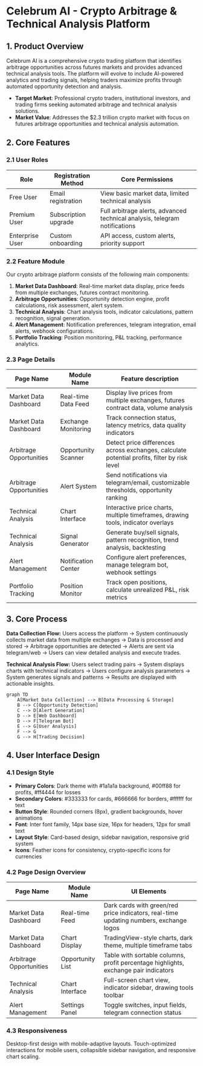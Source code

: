 # Celebrum AI - Crypto Arbitrage & Technical Analysis Platform

## 1. Product Overview

Celebrum AI is a comprehensive crypto trading platform that identifies arbitrage opportunities across futures markets and provides advanced technical analysis tools. The platform will evolve to include AI-powered analytics and trading signals, helping traders maximize profits through automated opportunity detection and analysis.

- **Target Market**: Professional crypto traders, institutional investors, and trading firms seeking automated arbitrage and technical analysis solutions.
- **Market Value**: Addresses the $2.3 trillion crypto market with focus on futures arbitrage opportunities and technical analysis automation.

## 2. Core Features

### 2.1 User Roles

| Role | Registration Method | Core Permissions |
|------|---------------------|------------------|
| Free User | Email registration | View basic market data, limited technical analysis |
| Premium User | Subscription upgrade | Full arbitrage alerts, advanced technical analysis, telegram notifications |
| Enterprise User | Custom onboarding | API access, custom alerts, priority support |

### 2.2 Feature Module

Our crypto arbitrage platform consists of the following main components:

1. **Market Data Dashboard**: Real-time market data display, price feeds from multiple exchanges, futures contract monitoring.
2. **Arbitrage Opportunities**: Opportunity detection engine, profit calculations, risk assessment, alert system.
3. **Technical Analysis**: Chart analysis tools, indicator calculations, pattern recognition, signal generation.
4. **Alert Management**: Notification preferences, telegram integration, email alerts, webhook configurations.
5. **Portfolio Tracking**: Position monitoring, P&L tracking, performance analytics.

### 2.3 Page Details

| Page Name | Module Name | Feature description |
|-----------|-------------|---------------------|
| Market Data Dashboard | Real-time Data Feed | Display live prices from multiple exchanges, futures contract data, volume analysis |
| Market Data Dashboard | Exchange Monitoring | Track connection status, latency metrics, data quality indicators |
| Arbitrage Opportunities | Opportunity Scanner | Detect price differences across exchanges, calculate potential profits, filter by risk level |
| Arbitrage Opportunities | Alert System | Send notifications via telegram/email, customizable thresholds, opportunity ranking |
| Technical Analysis | Chart Interface | Interactive price charts, multiple timeframes, drawing tools, indicator overlays |
| Technical Analysis | Signal Generator | Generate buy/sell signals, pattern recognition, trend analysis, backtesting |
| Alert Management | Notification Center | Configure alert preferences, manage telegram bot, webhook settings |
| Portfolio Tracking | Position Monitor | Track open positions, calculate unrealized P&L, risk metrics |

## 3. Core Process

**Data Collection Flow:**
Users access the platform → System continuously collects market data from multiple exchanges → Data is processed and stored → Arbitrage opportunities are detected → Alerts are sent via telegram/web → Users can view detailed analysis and execute trades.

**Technical Analysis Flow:**
Users select trading pairs → System displays charts with technical indicators → Users configure analysis parameters → System generates signals and patterns → Results are displayed with actionable insights.

```mermaid
graph TD
    A[Market Data Collection] --> B[Data Processing & Storage]
    B --> C[Opportunity Detection]
    C --> D[Alert Generation]
    D --> E[Web Dashboard]
    D --> F[Telegram Bot]
    E --> G[User Analysis]
    F --> G
    G --> H[Trading Decision]
```

## 4. User Interface Design

### 4.1 Design Style

- **Primary Colors**: Dark theme with #1a1a1a background, #00ff88 for profits, #ff4444 for losses
- **Secondary Colors**: #333333 for cards, #666666 for borders, #ffffff for text
- **Button Style**: Rounded corners (8px), gradient backgrounds, hover animations
- **Font**: Inter font family, 14px base size, 16px for headers, 12px for small text
- **Layout Style**: Card-based design, sidebar navigation, responsive grid system
- **Icons**: Feather icons for consistency, crypto-specific icons for currencies

### 4.2 Page Design Overview

| Page Name | Module Name | UI Elements |
|-----------|-------------|-------------|
| Market Data Dashboard | Real-time Feed | Dark cards with green/red price indicators, real-time updating numbers, exchange logos |
| Market Data Dashboard | Chart Display | TradingView-style charts, dark theme, multiple timeframe tabs |
| Arbitrage Opportunities | Opportunity List | Table with sortable columns, profit percentage highlights, exchange pair indicators |
| Technical Analysis | Chart Interface | Full-screen chart view, indicator sidebar, drawing tools toolbar |
| Alert Management | Settings Panel | Toggle switches, input fields, telegram connection status |

### 4.3 Responsiveness

Desktop-first design with mobile-adaptive layouts. Touch-optimized interactions for mobile users, collapsible sidebar navigation, and responsive chart scaling.
